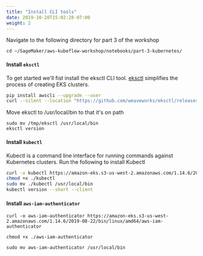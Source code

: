 ```yaml
---
title: "Install CLI tools"
date: 2019-10-28T15:02:28-07:00
weight: 2
---
```


Navigate to the following directory for part 3 of the workshop
```
cd ~/SageMaker/aws-kubeflow-workshop/notebooks/part-3-kubernetes/
```


#### Install `eksctl`

To get started we'll fist install the eksctl CLI tool. [eksctl](https://eksctl.io) simplifies the process of creating EKS clusters.

```bash
pip install awscli --upgrade --user
curl --silent --location "https://github.com/weaveworks/eksctl/releases/download/latest_release/eksctl_$(uname -s)_amd64.tar.gz" | tar xz -C /tmp

```

Move eksctl to /usr/local/bin to that it's on path

```
sudo mv /tmp/eksctl /usr/local/bin
eksctl version

```

#### Install `kubectl`
Kubectl is a command line interface for running commands against Kubernetes clusters. Run the following to install Kubectl

```bash
curl -o kubectl https://amazon-eks.s3-us-west-2.amazonaws.com/1.14.6/2019-08-22/bin/linux/amd64/kubectl
chmod +x ./kubectl
sudo mv ./kubectl /usr/local/bin
kubectl version --short --client

```

#### Install `aws-iam-authenticator`

```
curl -o aws-iam-authenticator https://amazon-eks.s3-us-west-2.amazonaws.com/1.14.6/2019-08-22/bin/linux/amd64/aws-iam-authenticator

chmod +x ./aws-iam-authenticator

sudo mv aws-iam-authenticator /usr/local/bin
```

